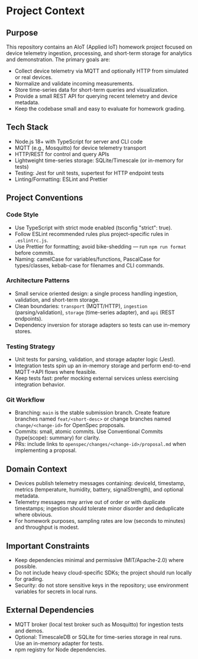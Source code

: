 # Project Context

## Purpose
This repository contains an AIoT (Applied IoT) homework project focused on device telemetry ingestion, processing, and short-term storage for analytics and demonstration. The primary goals are:

- Collect device telemetry via MQTT and optionally HTTP from simulated or real devices.
- Normalize and validate incoming measurements.
- Store time-series data for short-term queries and visualization.
- Provide a small REST API for querying recent telemetry and device metadata.
- Keep the codebase small and easy to evaluate for homework grading.

## Tech Stack
- Node.js 18+ with TypeScript for server and CLI code
- MQTT (e.g., Mosquitto) for device telemetry transport
- HTTP/REST for control and query APIs
- Lightweight time-series storage: SQLite/Timescale (or in-memory for tests)
- Testing: Jest for unit tests, supertest for HTTP endpoint tests
- Linting/Formatting: ESLint and Prettier

## Project Conventions

### Code Style
- Use TypeScript with strict mode enabled (tsconfig "strict": true).
- Follow ESLint recommended rules plus project-specific rules in `.eslintrc.js`.
- Use Prettier for formatting; avoid bike-shedding — run `npm run format` before commits.
- Naming: camelCase for variables/functions, PascalCase for types/classes, kebab-case for filenames and CLI commands.

### Architecture Patterns
- Small service oriented design: a single process handling ingestion, validation, and short-term storage.
- Clean boundaries: `transport` (MQTT/HTTP), `ingestion` (parsing/validation), `storage` (time-series adapter), and `api` (REST endpoints).
- Dependency inversion for storage adapters so tests can use in-memory stores.

### Testing Strategy
- Unit tests for parsing, validation, and storage adapter logic (Jest).
- Integration tests spin up an in-memory storage and perform end-to-end MQTT->API flows where feasible.
- Keep tests fast: prefer mocking external services unless exercising integration behavior.

### Git Workflow
- Branching: `main` is the stable submission branch. Create feature branches named `feat/<short-desc>` or change branches named `change/<change-id>` for OpenSpec proposals.
- Commits: small, atomic commits. Use Conventional Commits (type(scope): summary) for clarity.
- PRs: include links to `openspec/changes/<change-id>/proposal.md` when implementing a proposal.

## Domain Context
- Devices publish telemetry messages containing: deviceId, timestamp, metrics (temperature, humidity, battery, signalStrength), and optional metadata.
- Telemetry messages may arrive out of order or with duplicate timestamps; ingestion should tolerate minor disorder and deduplicate where obvious.
- For homework purposes, sampling rates are low (seconds to minutes) and throughput is modest.

## Important Constraints
- Keep dependencies minimal and permissive (MIT/Apache-2.0) where possible.
- Do not include heavy cloud-specific SDKs; the project should run locally for grading.
- Security: do not store sensitive keys in the repository; use environment variables for secrets in local runs.

## External Dependencies
- MQTT broker (local test broker such as Mosquitto) for ingestion tests and demos.
- Optional: TimescaleDB or SQLite for time-series storage in real runs. Use an in-memory adapter for tests.
- npm registry for Node dependencies.
